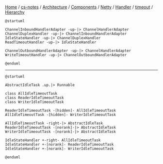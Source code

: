 [Home](https://mengxianbin.github.io) /
[cs-notes](https://mengxianbin.github.io/cs-notes/site) /
[Architecture](https://mengxianbin.github.io/cs-notes/site/Architecture) /
[Components](https://mengxianbin.github.io/cs-notes/site/Architecture/Components) /
[Netty](https://mengxianbin.github.io/cs-notes/site/Architecture/Components/Netty) /
[Handler](https://mengxianbin.github.io/cs-notes/site/Architecture/Components/Netty/Handler) /
[timeout](https://mengxianbin.github.io/cs-notes/site/Architecture/Components/Netty/Handler/timeout) /
[Hierarchy](https://mengxianbin.github.io/cs-notes/site/Architecture/Components/Netty/Handler/timeout/Hierarchy)

```plantuml
@startuml

ChannelInboundHandlerAdapter -up-|> ChannelHandlerAdapter
ChannelDuplexHandler -up-|> ChannelInboundHandlerAdapter
IdleStateHandler -up-|> ChannelDuplexHandler
ReadTimeoutHandler -up-|> IdleStateHandler

ChannelOutboundHandlerAdapter -up-|> ChannelHandlerAdapter
WriteTimeoutHandler -up-|> ChannelOutboundHandlerAdapter

@enduml
```

---

```plantuml
@startuml

AbstractIdleTask .up.|> Runnable

class AllIdleTimeoutTask
class ReaderIdleTimeoutTask
class WriterIdleTimeoutTask

ReaderIdleTimeoutTask -[hidden]- AllIdleTimeoutTask
AllIdleTimeoutTask -[hidden]- WriterIdleTimeoutTask

AllIdleTimeoutTask -right-|> AbstractIdleTask
ReaderIdleTimeoutTask -[norank]-|> AbstractIdleTask
WriterIdleTimeoutTask -[norank]-|> AbstractIdleTask

IdleStateHandler +-right- AllIdleTimeoutTask
IdleStateHandler +-[norank]- ReaderIdleTimeoutTask
IdleStateHandler +-[norank]- WriterIdleTimeoutTask

@enduml
```
